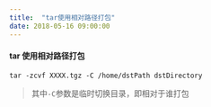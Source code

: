 ```yaml
---
title:  "tar使用相对路径打包"
date: 2018-05-16 09:00:00
---
```



#### tar 使用相对路径打包
```tar -zcvf XXXX.tgz -C /home/dstPath dstDirectory```
> 其中```-C```参数是临时切换目录，即相对于谁打包



